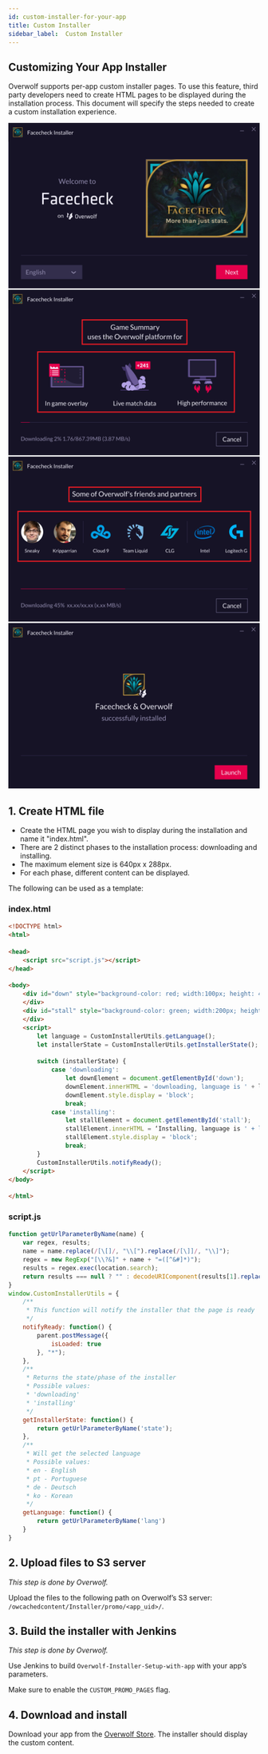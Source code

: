 ```yaml
---
id: custom-installer-for-your-app
title: Custom Installer
sidebar_label:  Custom Installer
---
```


## Customizing Your App Installer

Overwolf supports per-app custom installer pages.
To use this feature, third party developers need to create HTML pages to be displayed during the installation process. This document will specify the steps needed to create a custom installation experience.


<div class="box" data-slick='{"slidesToShow": 1}'>
  <a data-fancybox="gallery" data-caption="Facecheck" href="../assets/custom-installer/Image 1.png">
    <span class="thumb">
      <img src="../assets/custom-installer/Image 1.png" alt="Facecheck">
    </span>
  </a>
  <a data-fancybox="gallery" data-caption="Facecheck" href="../assets/custom-installer/image 3.png">
    <span class="thumb">
      <img src="../assets/custom-installer/image 3.png" alt="Facecheck">
    </span>
  </a>
  <a data-fancybox="gallery" data-caption="Facecheck Installer" href="../assets/custom-installer/image 4.png">
    <span class="thumb">
      <img src="../assets/custom-installer/image 4.png" alt="Facecheck Installer">
    </span>
  </a>
  <a data-fancybox="gallery" data-caption="Facecheck Installer" href="../assets/custom-installer/Image 2.png">
    <span class="thumb">
      <img src="../assets/custom-installer/Image 2.png" alt="Facecheck Installer">
    </span>
  </a>
</div>


## 1. Create HTML file

* Create the HTML page you wish to display during the installation and name it "index.html".
* There are 2 distinct phases to the installation process: downloading and installing.
* The maximum element size is 640px x 288px.
* For each phase, different content can be displayed.

The following can be used as a template:

### index.html

```html
<!DOCTYPE html>
<html>

<head>
    <script src="script.js"></script>
</head>

<body>
    <div id="down" style="background-color: red; width:100px; height: 40px; display: none;">
    </div>
    <div id="stall" style="background-color: green; width:200px; height: 40px; display: none;">
    </div>
    <script>
        let language = CustomInstallerUtils.getLanguage();
        let installerState = CustomInstallerUtils.getInstallerState();

        switch (installerState) {
            case 'downloading':
                let downElement = document.getElementById('down');
                downElement.innerHTML = 'downloading, language is ' + language;
                downElement.style.display = 'block';
                break;
            case 'installing':
                let stallElement = document.getElementById('stall');
                stallElement.innerHTML = ‘Installing, language is ' + language;
                stallElement.style.display = 'block';
                break;
        }
        CustomInstallerUtils.notifyReady();
    </script>
</body>

</html>
```

### script.js

```js
function getUrlParameterByName(name) {
    var regex, results;
    name = name.replace(/[\[]/, "\\[").replace(/[\]]/, "\\]");
    regex = new RegExp("[\\?&]" + name + "=([^&#]*)");
    results = regex.exec(location.search);
    return results === null ? "" : decodeURIComponent(results[1].replace(/\+/g, " "));
}
window.CustomInstallerUtils = {
    /**
     * This function will notify the installer that the page is ready
     */
    notifyReady: function() {
        parent.postMessage({
            isLoaded: true
        }, "*");
    },
    /**
     * Returns the state/phase of the installer
     * Possible values:
     * 'downloading'
     * 'installing'
     */
    getInstallerState: function() {
        return getUrlParameterByName('state');
    },
    /**
     * Will get the selected language
     * Possible values:
     * en - English
     * pt - Portuguese
     * de - Deutsch
     * ko - Korean
     */
    getLanguage: function() {
        return getUrlParameterByName('lang')
    }
}
```

## 2.  Upload files to S3 server

*This step is done by Overwolf.*

Upload the files to the following path on Overwolf’s S3 server: `/owcachedcontent/Installer/promo/<app_uid>/`.

## 3. Build the installer with Jenkins

*This step is done by Overwolf.*

Use Jenkins to build `Overwolf-Installer-Setup-with-app` with your app’s parameters. 

Make sure to enable the `CUSTOM_PROMO_PAGES` flag.

## 4. Download and install

Download your app from the <a href="https://www.overwolf.com/appstore"  target="_blank">Overwolf Store</a>. The installer should display the custom content.
